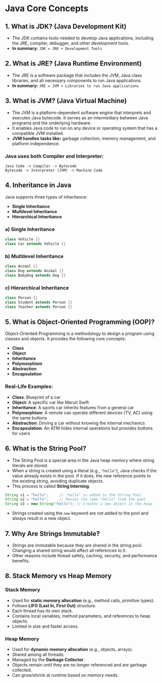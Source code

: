 # Java Core Concepts

## 1. What is JDK? (Java Development Kit)
- The JDK contains tools needed to develop Java applications, including the JRE, compiler, debugger, and other development tools.
- **In summary:** `JDK = JRE + Development Tools`

## 2. What is JRE? (Java Runtime Environment)
- The JRE is a software package that includes the JVM, Java class libraries, and all necessary components to run Java applications.
- **In summary:** `JRE = JVM + Libraries to run Java applications`

## 3. What is JVM? (Java Virtual Machine)
- The JVM is a platform-dependent software engine that interprets and executes Java bytecode. It serves as an intermediary between Java programs and the underlying hardware.
- It enables Java code to run on any device or operating system that has a compatible JVM installed.
- **JVM handles tasks like:** garbage collection, memory management, and platform independence.

### Java uses both Compiler and Interpreter:

```
Java Code -> Compiler -> Bytecode
Bytecode -> Interpreter (JVM) -> Machine Code
```

## 4. Inheritance in Java
Java supports three types of inheritance:

- **Single Inheritance**
- **Multilevel Inheritance**
- **Hierarchical Inheritance**

### a) Single Inheritance
```java
class Vehicle {}
class Car extends Vehicle {}
```

### b) Multilevel Inheritance
```java
class Animal {}
class Dog extends Animal {}
class BabyDog extends Dog {}
```

### c) Hierarchical Inheritance
```java
class Person {}
class Student extends Person {}
class Teacher extends Person {}
```

## 5. What is Object-Oriented Programming (OOP)?
Object-Oriented Programming is a methodology to design a program using classes and objects. It provides the following core concepts:

- **Class**
- **Object**
- **Inheritance**
- **Polymorphism**
- **Abstraction**
- **Encapsulation**

### Real-Life Examples:
- **Class**: Blueprint of a car
- **Object**: A specific car like Maruti Swift
- **Inheritance**: A sports car inherits features from a general car
- **Polymorphism**: A remote can operate different devices (TV, AC) using the same buttons
- **Abstraction**: Driving a car without knowing the internal mechanics
- **Encapsulation**: An ATM hides internal operations but provides buttons for users

## 6. What is the String Pool?
- The String Pool is a special area in the Java heap memory where string literals are stored.
- When a string is created using a literal (e.g., `"hello"`), Java checks if the value already exists in the pool. If it does, the new reference points to the existing string, avoiding duplicate objects.
- This process is called **String Interning**.

```java
String s1 = "hello";     // "hello" is added to the String Pool
String s2 = "hello";     // Reuses the same "hello" from the pool
String s3 = new String("hello"); // Creates a new object in the heap
```

- Strings created using the `new` keyword are not added to the pool and always result in a new object.

## 7. Why Are Strings Immutable?
- Strings are immutable because they are shared in the string pool. Changing a shared string would affect all references to it.
- Other reasons include thread safety, caching, security, and performance benefits.

## 8. Stack Memory vs Heap Memory

### Stack Memory
- Used for **static memory allocation** (e.g., method calls, primitive types).
- Follows **LIFO (Last In, First Out)** structure.
- Each thread has its own stack.
- Contains local variables, method parameters, and references to heap objects.
- Limited in size and faster access.

### Heap Memory
- Used for **dynamic memory allocation** (e.g., objects, arrays).
- Shared among all threads.
- Managed by the **Garbage Collector**.
- Objects remain until they are no longer referenced and are garbage collected.
- Can grow/shrink at runtime based on memory needs.
